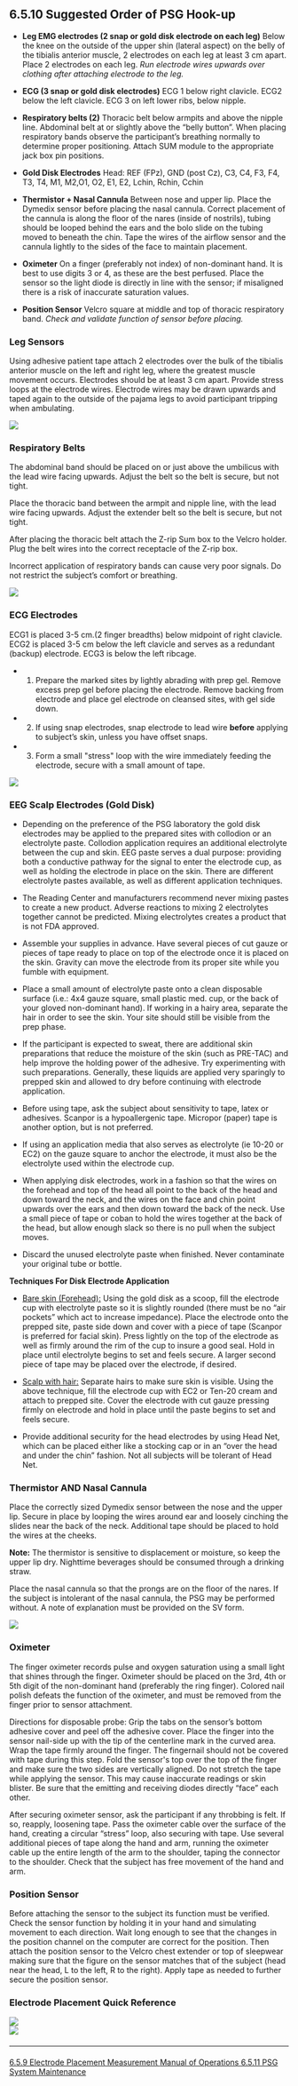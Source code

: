 ## 6.5.10 Suggested Order of PSG Hook-up


- **Leg EMG electrodes (2 snap or gold disk electrode on each leg)** Below the knee on the outside of the upper shin (lateral aspect) on the belly of the tibialis anterior muscle, 2 electrodes on each leg at least 3 cm apart. Place 2 electrodes on each leg. _Run electrode wires upwards over clothing after attaching electrode to the leg._

- **ECG (3 snap or gold disk electrodes)** ECG 1 below right clavicle. ECG2 below the left clavicle. ECG 3 on left lower ribs, below nipple.

- **Respiratory belts (2)** Thoracic belt below armpits and above the nipple line. Abdominal belt at or slightly above the “belly button”. When placing respiratory bands observe the participant’s breathing normally to determine proper positioning. Attach SUM module to the appropriate jack box pin positions.

- **Gold Disk Electrodes** Head: REF (FPz), GND (post Cz), C3, C4, F3, F4, T3, T4, M1, M2,O1, O2, E1, E2, Lchin, Rchin, Cchin

- **Thermistor + Nasal Cannula** Between nose and upper lip. Place the Dymedix sensor before placing the nasal cannula. Correct placement of the cannula is along the floor of the nares (inside of nostrils), tubing should be looped behind the ears and the bolo slide on the tubing moved to beneath the chin. Tape the wires of the airflow sensor and the cannula lightly to the sides of the face to maintain placement.

- **Oximeter** On a finger (preferably not index) of non-dominant hand. It is best to use digits 3 or 4, as these are the best perfused. Place the sensor so the light diode is directly in line with the sensor; if misaligned there is a risk of inaccurate saturation values.

- **Position Sensor** Velcro square at middle and top of thoracic respiratory band. _Check and validate function of sensor before placing._


### Leg Sensors

Using adhesive patient tape attach 2 electrodes over the bulk of the tibialis anterior muscle on the left and right leg, where the greatest muscle movement occurs. Electrodes should be at least 3 cm apart. Provide stress loops at the electrode wires. Electrode wires may be drawn upwards and taped again
to the outside of the pajama legs to avoid participant tripping when ambulating.

<div class="center">
  <img src=":images_path:/psg-hookup-01.png">
</div>


### Respiratory Belts

The abdominal band should be placed on or just above the umbilicus with the lead wire facing upwards. Adjust the belt so the belt is secure, but not tight.

Place the thoracic band between the armpit and nipple line, with the lead wire facing upwards. Adjust the extender belt so the belt is secure, but not tight.

After placing the thoracic belt attach the Z-rip Sum box to the Velcro holder. Plug the belt wires into the correct receptacle of the Z-rip box.

Incorrect application of respiratory bands can cause very poor signals. Do not restrict the subject’s comfort or breathing.

<div class="center">
  <img src=":images_path:/psg-hookup-02.png">
</div>

### ECG Electrodes

ECG1 is placed 3-5 cm.(2 finger breadths) below midpoint of right clavicle. ECG2
is placed 3-5 cm below the left clavicle and serves as a redundant (backup) electrode. ECG3 is below the left ribcage.

- 1) Prepare the marked sites by lightly abrading with prep gel. Remove excess prep gel before placing the electrode. Remove backing from electrode and place gel electrode on cleansed sites, with gel side down.

- 2) If using snap electrodes, snap electrode to lead wire **before** applying to subject’s skin, unless you have offset snaps.

- 3) Form a small "stress" loop with the wire immediately feeding the electrode, secure with a small amount of tape.

<div class="center">
  <img src=":images_path:/psg-hookup-03.png">
</div>

### EEG Scalp Electrodes (Gold Disk)

- Depending on the preference of the PSG laboratory the gold disk electrodes may be applied to the prepared sites with collodion or an electrolyte paste. Collodion application requires an additional electrolyte between the cup and skin. EEG paste serves a dual purpose: providing both a conductive pathway for the signal to enter the electrode cup, as well as holding the electrode in place on the skin. There are different electrolyte pastes available, as well as different application techniques.

- The Reading Center and manufacturers recommend never mixing pastes to create a new product. Adverse reactions to mixing 2 electrolytes together cannot be predicted. Mixing electrolytes creates a product that is not FDA approved.

- Assemble your supplies in advance. Have several pieces of cut gauze or pieces of tape ready to place on top of the electrode once it is placed on the skin. Gravity can move the electrode from its proper site while you fumble with equipment.

- Place a small amount of electrolyte paste onto a clean disposable surface (i.e.: 4x4 gauze square, small plastic med. cup, or the back of your gloved non-dominant hand). If working in a hairy area, separate the hair in order to see the skin. Your site should still be visible from the prep phase.

- If the participant is expected to sweat, there are additional skin preparations that reduce the moisture of the skin (such as PRE-TAC) and help improve the holding power of the adhesive. Try experimenting with such preparations. Generally, these liquids are applied very sparingly to prepped skin and allowed to dry before continuing with electrode application.

- Before using tape, ask the subject about sensitivity to tape, latex or adhesives. Scanpor is a hypoallergenic tape. Micropor (paper) tape is another option, but is not preferred.

- If using an application media that also serves as electrolyte (ie 10-20 or EC2) on the gauze square to anchor the electrode, it must also be the electrolyte used within the electrode cup.

- When applying disk electrodes, work in a fashion so that the wires on the forehead and top of the head all
point to the back of the head and down toward the neck, and the wires on the face and chin point upwards over the ears and then down toward the back of the neck. Use a small piece of tape or coban to hold the wires together at the back of the head, but allow enough slack so there is no pull when the subject moves.

- Discard the unused electrolyte paste when finished. Never contaminate your original tube or bottle.

**Techniques For Disk Electrode Application**

- <u>Bare skin (Forehead):</u> Using the gold disk as a scoop, fill the electrode cup with electrolyte paste so it is slightly rounded (there must be no “air pockets” which act to increase impedance). Place the electrode onto the prepped site, paste side down and cover with a piece of tape (Scanpor is preferred for facial skin). Press lightly on the top of the electrode as well as firmly around the rim of the cup to insure a good seal. Hold in place until electrolyte begins to set and feels secure. A larger second piece of tape may be placed over the electrode, if desired.

- <u>Scalp with hair:</u> Separate hairs to make sure skin is visible. Using the above technique, fill the electrode cup with EC2 or Ten-20 cream and attach to prepped site. Cover the electrode with cut gauze pressing firmly on electrode and hold in place until the paste begins to set and feels secure.

- Provide additional security for the head electrodes by using Head Net, which can be placed either like a stocking cap or in an “over the head and under the chin” fashion. Not all subjects will be tolerant of Head Net.

### Thermistor AND Nasal Cannula

Place the correctly sized Dymedix sensor between the nose and the upper lip. Secure in place by looping the wires around ear and loosely cinching the slides near the back of the neck. Additional tape should be placed to hold the wires at the cheeks.

<div class="bs-callout bs-callout-info">
  <strong>Note:</strong> The thermistor is sensitive to displacement or moisture, so keep the upper lip dry. Nighttime beverages should be consumed through a drinking straw.
</div>

Place the nasal cannula so that the prongs are on the floor of the nares. If the subject is intolerant of the nasal cannula, the PSG may be performed without. A note of explanation must be provided on the SV form.

<div class="center">
  <img src=":images_path:/psg-hookup-04.png">
</div>


### Oximeter

The finger oximeter records pulse and oxygen saturation using a small light that shines through the finger. Oximeter should be placed on the 3rd, 4th or 5th digit of the non-dominant hand (preferably the ring finger). Colored nail polish defeats the function of the oximeter, and must be removed from the finger prior to sensor attachment.

Directions for disposable probe: Grip the tabs on the sensor’s bottom adhesive cover and peel off the adhesive cover. Place the finger into the sensor nail-side up with the tip of the centerline mark in the curved area. Wrap the tape firmly around the finger. The fingernail should not be covered with tape during this step. Fold the sensor's top over the top of the finger and make sure the two sides are vertically aligned. Do not stretch the tape while applying the sensor. This may cause inaccurate readings or skin blister. Be sure that the emitting and receiving diodes directly “face” each other.

After securing oximeter sensor, ask the participant if any throbbing is felt. If so, reapply, loosening tape. Pass the oximeter cable over the surface of the hand, creating a circular “stress” loop, also securing with tape. Use several additional pieces of tape along the hand and arm, running the oximeter cable up the entire length of the arm to the shoulder, taping the connector to the shoulder. Check that the subject has free movement of the hand and arm.



### Position Sensor

Before attaching the sensor to the subject its function must be verified. Check the sensor function by holding it in your hand and simulating movement to each direction. Wait long enough to see that the changes in the position channel on the computer are correct for the position. Then attach the position sensor to the Velcro chest extender or top of sleepwear making sure that the figure on the sensor matches that of the subject (head near the head, L to the left, R to the right). Apply tape as needed to further secure the position sensor.

### Electrode Placement Quick Reference



<div class="center">
  <img src=":images_path:/psg-hookup-05.png">
</div>

<div class="center">
  <img src=":images_path:/psg-hookup-06.png">
</div>


<hr class="soften" style="margin-top: 20px;margin-bottom: 20px;"/>

<div class="center">
<div class="btn-group">
  <a href=":pages_path:/manuals/polysomnography-reading-center/6-05-09-electrode-placement-measurement.md" class="btn btn-default">
    <span class="glyphicon glyphicon-chevron-left"></span>
    6.5.9 Electrode Placement Measurement
  </a>

  <a href=":pages_path:/manuals/polysomnography-reading-center/6-00-mop-toc.md" class="btn btn-default">
    <span class="glyphicon glyphicon-chevron-up"></span>
    Manual of Operations
  </a>

  <a href=":pages_path:/manuals/polysomnography-reading-center/6-05-11-psg-system-maintenance.md" class="btn btn-success">
    6.5.11 PSG System Maintenance
    <span class="glyphicon glyphicon-chevron-right"></span>
  </a>
</div>
</div>
